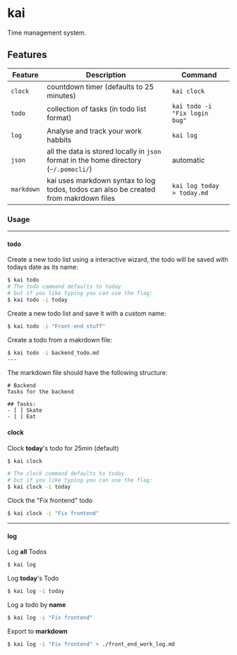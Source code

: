 # kai

Time management system.

## Features 

| Feature    | Description                                                                           | Command                        |
|------------|---------------------------------------------------------------------------------------|--------------------------------|
| `clock`    | countdown timer (defaults to 25 minutes)                                              | `kai clock`             |
| `todo`     | collection of tasks (in todo list format)                                             | `kai todo -i "Fix login bug"` |
| `log`      | Analyse and track your work habbits                                                   | `kai log`                  |
| `json`     | all the data is stored locally in `json` format in the home directory (`~/.pomocli/`) | automatic                      |
| `markdown` | kai uses markdown syntax to log todos, todos can also be created from makrdown files                                 | `kai log today > today.md` |

### Usage

---
#### todo
Create a new todo list using a interactive wizard,
the todo will be saved with todays date as its name:
```bash
$ kai todo
# The todo command defaults to today
# but if you like typing you can use the flag:
$ kai todo -i today
```

Create a new todo list and save it with a custom name:
```bash
$ kai todo -i "Front-end stuff"
```

Create a todo from a makrdown file:
```bash
$ kai todo -i backend_todo.md
---
```

The markdown file should have the following structure:
```text
# Backend
Tasks for the backend

## Tasks:
- [ ] Skate
- [ ] Eat
```

#### clock
Clock **today**'s todo for 25min (default)
```bash
$ kai clock

# The clock command defaults to today
# but if you like typing you can use the flag:
$ kai clock -i today
```

Clock the "Fix frontend" todo 
```bash
$ kai clock -i "Fix frontend"
```
___

#### log
Log **all** Todos
```bash
$ kai log
```

Log **today**'s Todo
```bash
$ kai log -i today
```

Log a todo by **name**
```bash
$ kai log -i "Fix frontend"
```

Export to **markdown**
```bash
$ kai log -i "Fix frontend" > ./front_end_work_log.md
```

